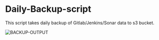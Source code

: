 # Daily-Backup-script
This script takes daily backup of Gitlab/Jenkins/Sonar data to s3 bucket.


![BACKUP-OUTPUT](https://user-images.githubusercontent.com/33515288/37863400-9ef8bd68-2f83-11e8-9c94-16bc99cf59b8.png)
